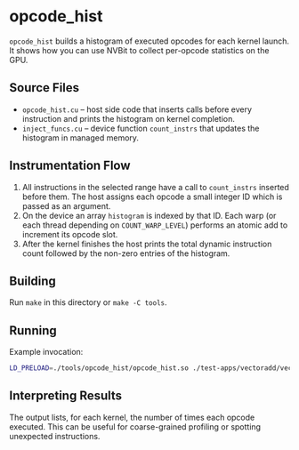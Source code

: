 # opcode_hist

`opcode_hist` builds a histogram of executed opcodes for each kernel launch. It shows how you can use NVBit to collect per-opcode statistics on the GPU.

## Source Files
- `opcode_hist.cu` – host side code that inserts calls before every instruction and prints the histogram on kernel completion.
- `inject_funcs.cu` – device function `count_instrs` that updates the histogram in managed memory.

## Instrumentation Flow
1. All instructions in the selected range have a call to `count_instrs` inserted before them. The host assigns each opcode a small integer ID which is passed as an argument.
2. On the device an array `histogram` is indexed by that ID. Each warp (or each thread depending on `COUNT_WARP_LEVEL`) performs an atomic add to increment its opcode slot.
3. After the kernel finishes the host prints the total dynamic instruction count followed by the non-zero entries of the histogram.

## Building
Run `make` in this directory or `make -C tools`.

## Running
Example invocation:

```bash
LD_PRELOAD=./tools/opcode_hist/opcode_hist.so ./test-apps/vectoradd/vectoradd
```

## Interpreting Results
The output lists, for each kernel, the number of times each opcode executed. This can be useful for coarse-grained profiling or spotting unexpected instructions.
